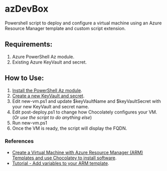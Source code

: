 # azDevBox

Powershell script to deploy and configure a virtual machine using an Azure Resource Manager template and custom script extension.

## Requirements:
1. Azure PowerShell Az module.
2. Existing Azure KeyVault and secret.

## How to Use:
1. [Install the PowerShell Az module](https://docs.microsoft.com/en-us/powershell/azure/install-az-ps?view=azps-4.5.0).
2. [Create a new KeyVault and secret](https://docs.microsoft.com/en-us/azure/key-vault/secrets/quick-create-portal).
3. Edit new-vm.ps1 and update $keyVaultName and $keyVaultSecret with your new KeyVault and secret name. 
4. Edit post-deploy.ps1 to change how Chocolately configures your VM. (*Or use the script to do anything else*)
5. Run new-vm.ps1
6. Once the VM is ready, the script will display the FQDN.

### References
+ [Create a Virtual Machine with Azure Resource Manager (ARM) Templates and use Chocolatey to install software](http://www.frankysnotes.com/2018/04/dont-install-your-software-yourself.html).
+ [Tutorial - Add variables to your ARM template](https://docs.microsoft.com/en-us/azure/azure-resource-manager/templates/template-tutorial-add-variables?tabs=azure-powershell).